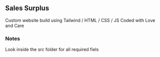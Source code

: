 ## Sales Surplus

Custom website build using Tailwind / HTML / CSS / JS 
Coded with Love and Care

### Notes

Look inside the src folder for all required fiels


